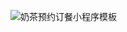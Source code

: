 ![奶茶预约订餐小程序模板](https://github.com/Chicksqace/Wx_Tem_Share_3/assets/96372678/899372f3-7ef9-428c-bc4c-0fe82ac3ed96)
